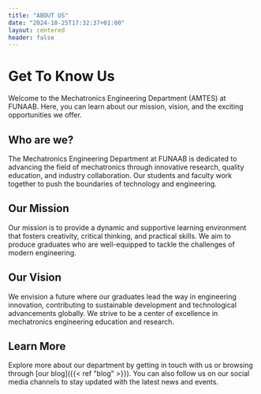 ```yaml
---
title: "ABOUT US"
date: "2024-10-25T17:32:37+01:00"
layout: centered
header: false
---
```


<div class="container">
  <h1>Get To Know Us</h1>
</div>

Welcome to the Mechatronics Engineering Department (AMTES) at FUNAAB. Here, you can learn about our mission, vision, and the exciting opportunities we offer.

## Who are we?

The Mechatronics Engineering Department at FUNAAB is dedicated to advancing the field of mechatronics through innovative research, quality education, and industry collaboration. Our students and faculty work together to push the boundaries of technology and engineering.

## Our Mission

Our mission is to provide a dynamic and supportive learning environment that fosters creativity, critical thinking, and practical skills. We aim to produce graduates who are well-equipped to tackle the challenges of modern engineering.

## Our Vision

We envision a future where our graduates lead the way in engineering innovation, contributing to sustainable development and technological advancements globally. We strive to be a center of excellence in mechatronics engineering education and research.

## Learn More

Explore more about our department by getting in touch with us or browsing through [our blog]({{< ref "blog" >}}). You can also follow us on our social media channels to stay updated with the latest news and events.
